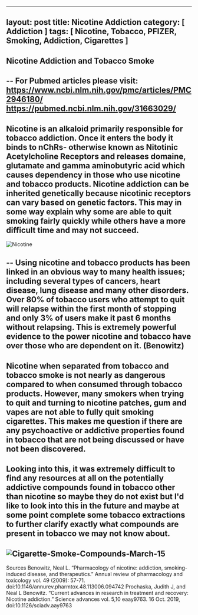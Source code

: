---
layout: post
title: Nicotine Addiction
category: [ Addiction ]
tags: [ Nicotine, Tobacco, PFIZER, Smoking, Addiction, Cigarettes ]
--

## Nicotine Addiction and Tobacco Smoke
--
For Pubmed articles please visit: https://www.ncbi.nlm.nih.gov/pmc/articles/PMC2946180/
https://pubmed.ncbi.nlm.nih.gov/31663029/
--
Nicotine is an alkaloid primarily responsible for tobacco addiction. Once it enters the body it binds to nChRs- otherwise known as Nitotinic Acetylcholine Receptors and releases domaine, glutamate and gamma aminobutyric acid which causes dependency in those who use nicotine and tobacco products. Nicotine addiction can be inherited genetically because nicotinic receptors can vary based on genetic factors. This may in some way explain why some are able to quit smoking fairly quickly while others have a more difficult time and may not succeed. 
--
![Nicotine](https://user-images.githubusercontent.com/79463237/117402146-d7fdd080-aed3-11eb-8f8b-48c9dc05efe2.png)

-- 
Using nicotine and tobacco products has been linked in an obvious way to many health issues; including several types of cancers, heart disease, lung disease and many other disorders. Over 80% of tobacco users who attempt to quit will relapse within the first month of stopping and only 3% of users make it past 6 months without relapsing. This is extremely powerful evidence to the power nicotine and tobacco have over those who are dependent on it. (Benowitz)
--
Nicotine when separated from tobacco and tobacco smoke is not nearly as dangerous compared to when consumed through tobacco products. However, many smokers when trying to quit and turning to nicotine patches, gum and vapes are not able to fully quit smoking cigarettes. This makes me question if there are any psychoactive or addictive properties found in tobacco that are not being discussed or have not been discovered. 
-- 
Looking into this, it was extremely difficult to find any resources at all on the potentially addictive compounds found in tobacco other than nicotine so maybe they do not exist but I'd like to look into this in the future and maybe at some point complete some tobacco extractions to further clarify exactly what compounds are present in tobacco we may not know about. 
--
![Cigarette-Smoke-Compounds-March-15](https://user-images.githubusercontent.com/79463237/117403027-85251880-aed5-11eb-913d-388e5777198e.png)
--
Sources
Benowitz, Neal L. “Pharmacology of nicotine: addiction, smoking-induced disease, and therapeutics.” Annual review of pharmacology and toxicology vol. 49 (2009): 57-71. doi:10.1146/annurev.pharmtox.48.113006.094742
Prochaska, Judith J, and Neal L Benowitz. “Current advances in research in treatment and recovery: Nicotine addiction.” Science advances vol. 5,10 eaay9763. 16 Oct. 2019, doi:10.1126/sciadv.aay9763
